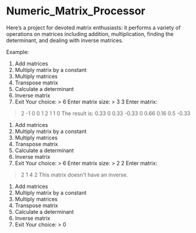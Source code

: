 # Numeric_Matrix_Processor
Here’s a project for devoted matrix enthusiasts: it performs a variety of operations on matrices including addition, multiplication, 
finding the determinant, and dealing with inverse matrices.

Example:

1. Add matrices
2. Multiply matrix by a constant
3. Multiply matrices
4. Transpose matrix
5. Calculate a determinant
6. Inverse matrix
0. Exit
Your choice: > 6
Enter matrix size: > 3 3
Enter matrix:
> 2 -1 0
> 0 1 2
> 1 1 0
The result is:
 0.33   0  0.33
-0.33   0  0.66
 0.16 0.5 -0.33

1. Add matrices
2. Multiply matrix by a constant
3. Multiply matrices
4. Transpose matrix
5. Calculate a determinant
6. Inverse matrix
0. Exit
Your choice: > 6
Enter matrix size: > 2 2
Enter matrix:
> 2 1
> 4 2
This matrix doesn't have an inverse.

1. Add matrices
2. Multiply matrix by a constant
3. Multiply matrices
4. Transpose matrix
5. Calculate a determinant
6. Inverse matrix
0. Exit
Your choice: > 0

